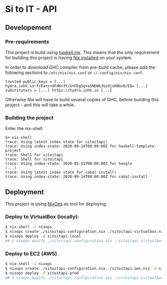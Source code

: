 # Si to IT - API

## Developement

### Pre-requirements

This project is build using [haskell.nix](https://input-output-hk.github.io/haskell.nix/). This means that the only requirement for building this project is having [Nix installed](https://nixos.org/download.html) on your system.

In order to *download* GHC compiler from pre-build cache, please add the following sections to `/etc/nix/nix.conf` or `~/.config/nix/nix.conf`.

```
trusted-public-keys = [...] hydra.iohk.io:f/Ea+s+dFdN+3Y/G+FDgSq+a5NEWhJGzdjvKNGv0/EQ= [...]
substituters = [...] https://hydra.iohk.io [...]
```

Otherwise Nix will have to build several copies of GHC, before building this project - and this will take a while.

### Building the project

Enter the nix-shell

```
$> nix-shell
trace: Using latest index state for sitoitapi!
trace: Using index-state: 2020-09-14T00:00:00Z for haskell-template-project
trace: Shell for sitoitapi
trace: Shell for sitoitapi
trace: Using index-state: 2020-05-31T00:00:00Z for hoogle
(...)
trace: Using latest index state for cabal-install!
trace: Using index-state: 2020-09-14T00:00:00Z for cabal-install
```

## Deployment
This project is using [NixOps](https://github.com/NixOS/nixops) as tool for deploying.

### Deploy to VirtualBox (locally):

``` sh
$ nix-shell -i nixops
$ nixops create ./sitoitapi-configuration.nix ./sitoitapi-virtualbox.nix -d sitoitapi-local
$ nixops deploy -d sitoitapi-local
## $ nixops modify ./sitoitapi-configuration.nix ./sitoitapi-virtualbox.nix -d sitoitapi-local
```

### Deploy to EC2 (AWS)

``` sh
$ nix-shell -i nixops
$ nixops create ./sitoitapi-configuration.nix ./sitoitapi-aws.nix -d sitoitapi-prod
$ nixops deploy -d sitoitapi-prod
## $ nixops modify ./sitoitapi-configuration.nix ./sitoitapi-virtualbox.nix -d sitoitapi-aws
```
